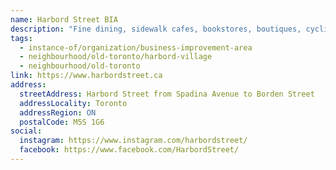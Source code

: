 ```yaml
---
name: Harbord Street BIA
description: "Fine dining, sidewalk cafes, bookstores, boutiques, cycling, music and much more. An eclectic mix of businesses offering something for everyone. Nestled in the heart of the South Annex neighbourhood on the Bikeway Network, Harbord Street offers small town charm and big city sophistication."
tags:
  - instance-of/organization/business-improvement-area
  - neighbourhood/old-toronto/harbord-village
  - neighbourhood/old-toronto
link: https://www.harbordstreet.ca
address:
  streetAddress: Harbord Street from Spadina Avenue to Borden Street
  addressLocality: Toronto
  addressRegion: ON
  postalCode: M5S 1G6
social:
  instagram: https://www.instagram.com/harbordstreet/
  facebook: https://www.facebook.com/HarbordStreet/
---
```


